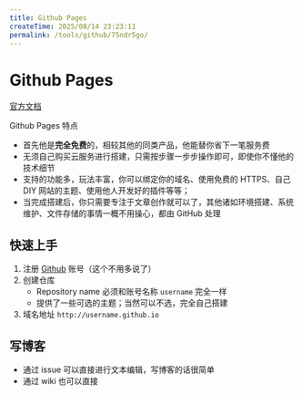 ```yaml
---
title: Github Pages
createTime: 2025/08/14 23:23:11
permalink: /tools/github/75ndr5go/
---
```

# Github Pages

[官方文档](https://pages.github.com/)

Github Pages 特点

- 首先他是**完全免费**的，相较其他的同类产品，他能替你省下一笔服务费
- 无须自己购买云服务进行搭建，只需按步骤一步步操作即可，即使你不懂他的技术细节
- 支持的功能多，玩法丰富，你可以绑定你的域名、使用免费的 HTTPS、自己 DIY 网站的主题、使用他人开发好的插件等等；
- 当完成搭建后，你只需要专注于文章创作就可以了，其他诸如环境搭建、系统维护、文件存储的事情一概不用操心，都由 GitHub 处理

## 快速上手

1. 注册 [Github](https://github.com) 账号（这个不用多说了）
2. 创建仓库
   - Repository name 必须和账号名称 `username` 完全一样
   - 提供了一些可选的主题；当然可以不选，完全自己搭建
3. 域名地址 `http://username.github.io`

## 写博客

- 通过 issue 可以直接进行文本编辑，写博客的话很简单
- 通过 wiki 也可以直接
